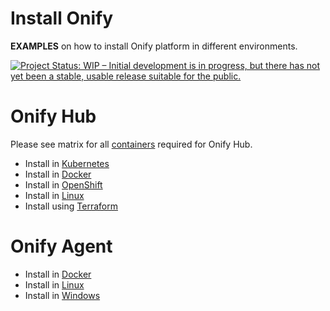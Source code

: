 Install Onify
=============

**EXAMPLES** on how to install Onify platform in different environments.

[![Project Status: WIP – Initial development is in progress, but there has not yet been a stable, usable release suitable for the public.](https://www.repostatus.org/badges/latest/wip.svg)](https://www.repostatus.org/#wip)

# Onify Hub

Please see matrix for all [containers](/containers.md) required for Onify Hub.

- Install in [Kubernetes](/hub/kubernetes)
- Install in [Docker](/hub/docker)
- Install in [OpenShift](/hub/openshift)
- Install in [Linux](/hub/linux)
- Install using [Terraform](/terraform/examples)

# Onify Agent

- Install in [Docker](/agent/docker)
- Install in [Linux](https://support.onify.co/docs/install#onify-agent)
- Install in [Windows](https://support.onify.co/docs/install#onify-agent)
